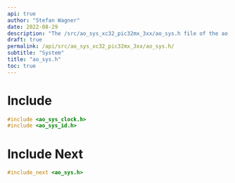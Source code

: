 ```yaml
---
api: true
author: "Stefan Wagner"
date: 2022-08-29
description: "The /src/ao_sys_xc32_pic32mx_3xx/ao_sys.h file of the ao real-time operating system."
draft: true
permalink: /api/src/ao_sys_xc32_pic32mx_3xx/ao_sys.h/
subtitle: "System"
title: "ao_sys.h"
toc: true
---
```


# Include

```c
#include <ao_sys_clock.h>
#include <ao_sys_id.h>
```

# Include Next

```c
#include_next <ao_sys.h>
```
